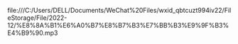 file:///C:/Users/DELL/Documents/WeChat%20Files/wxid_qbtcuzt994iv22/FileStorage/File/2022-12/%E8%8A%B1%E6%A0%B7%E8%B7%B3%E7%BB%B3%E9%9F%B3%E4%B9%90.mp3
